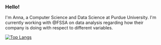 ### Hello!
I'm Anna, a Computer Science and Data Science at Purdue University. I'm currently working with @FSSA on data analysis regarding how their company is doing with respect to different variables. 

[![Top Langs](https://github-readme-stats.vercel.app/api/top-langs/?username=acanna2013)](https://github.com/anuraghazra/github-readme-stats)
